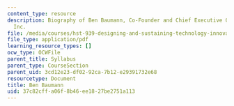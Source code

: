 ```yaml
---
content_type: resource
description: Biography of Ben Baumann, Co-Founder and Chief Executive Officer of Isovera,
  Inc.
file: /media/courses/hst-939-designing-and-sustaining-technology-innovation-for-global-health-practice-spring-2008/37c82cffa06f8b46ee1827be2751a113_ben_bio.pdf
file_type: application/pdf
learning_resource_types: []
ocw_type: OCWFile
parent_title: Syllabus
parent_type: CourseSection
parent_uid: 3cd12e23-df02-92ca-7b12-e29391732e68
resourcetype: Document
title: Ben Baumann
uid: 37c82cff-a06f-8b46-ee18-27be2751a113
---
```

